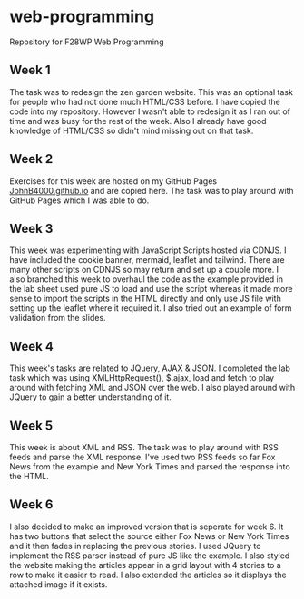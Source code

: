 # web-programming
Repository for F28WP Web Programming

## Week 1
The task was to redesign the zen garden website. This was an optional task for people who had not done much HTML/CSS before. I have copied the code into my repository. However I wasn't able to redesign it as I ran out of time and was busy for the rest of the week. Also I already have good knowledge of HTML/CSS so didn't mind missing out on that task.

## Week 2
Exercises for this week are hosted on my GitHub Pages [JohnB4000.github.io](JohnB4000.github.io) and are copied here. The task was to play around with GitHub Pages which I was able to do.

## Week 3
This week was experimenting with JavaScript Scripts hosted via CDNJS. I have included the cookie banner, mermaid, leaflet and tailwind. There are many other scripts on CDNJS so may return and set up a couple more. I also branched this week to overhaul the code as the example provided in the lab sheet used pure JS to load and use the script whereas it made more sense to import the scripts in the HTML directly and only use JS file with setting up the leaflet where it required it. I also tried out an example of form validation from the slides.

## Week 4
This week's tasks are related to JQuery, AJAX & JSON. I completed the lab task which was using XMLHttpRequest(), $.ajax, load and fetch to play around with fetching XML and JSON over the web. I also played around with JQuery to gain a better understanding of it.

## Week 5
This week is about XML and RSS. The task was to play around with RSS feeds and parse the XML response. I've used two RSS feeds so far Fox News from the example and New York Times and parsed the response into the HTML. 

## Week 6
I also decided to make an improved version that is seperate for week 6. It has two buttons that select the source either Fox News or New York Times and it then fades in replacing the previous stories. I used JQuery to implement the RSS parser instead of pure JS like the example. I also styled the website making the articles appear in a grid layout with 4 stories to a row to make it easier to read. I also extended the articles so it displays the attached image if it exists.